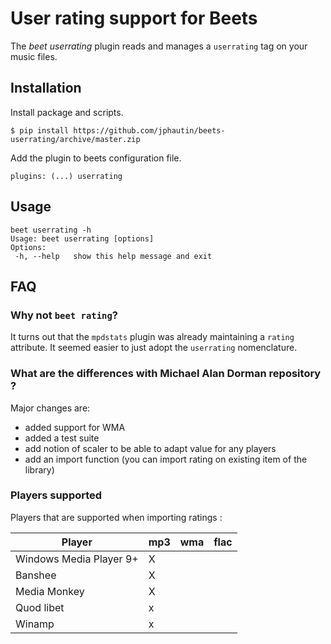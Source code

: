 # User rating support for Beets

The *beet userrating* plugin reads and manages a `userrating` tag on
your music files.

## Installation

Install package and scripts.

    $ pip install https://github.com/jphautin/beets-userrating/archive/master.zip

Add the plugin to beets configuration file.

```
plugins: (...) userrating
```

## Usage

    beet userrating -h
    Usage: beet userrating [options]
    Options:
     -h, --help   show this help message and exit

## FAQ

### Why not `beet rating`?

It turns out that the `mpdstats` plugin was already maintaining a
`rating` attribute.  It seemed easier to just adopt the `userrating`
nomenclature.

### What are the differences with Michael Alan Dorman repository ?

Major changes are:
- added support for WMA
- added a test suite
- add notion of scaler to be able to adapt value for any players
- add an import function (you can import rating on existing item of the library)

### Players supported

Players that are supported when importing ratings :

|           Player        | mp3 | wma | flac |
| ------------------------|-----|-----|------|
| Windows Media Player 9+ |  X  |     |      | 
| Banshee                 |  X  |     |      | 
| Media Monkey            |  X  |     |      | 
| Quod libet              |  x  |     |      | 
| Winamp                  |  x  |     |      | 


